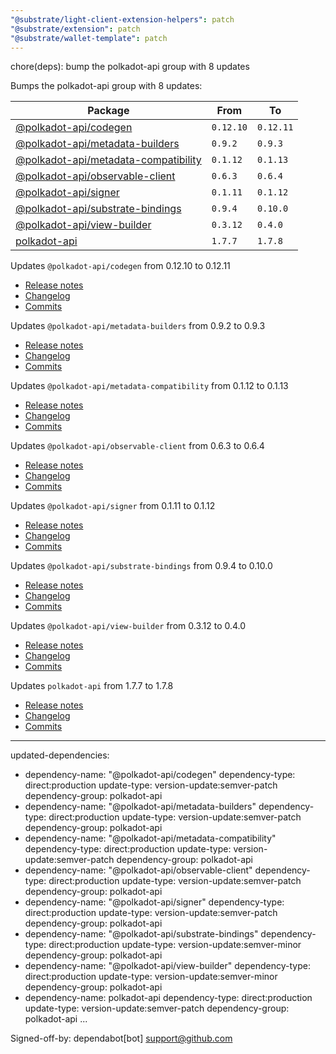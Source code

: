 ```yaml
---
"@substrate/light-client-extension-helpers": patch
"@substrate/extension": patch
"@substrate/wallet-template": patch
---
```


chore(deps): bump the polkadot-api group with 8 updates

Bumps the polkadot-api group with 8 updates:

| Package | From | To |
| --- | --- | --- |
| [@polkadot-api/codegen](https://github.com/polkadot-api/polkadot-api) | `0.12.10` | `0.12.11` |
| [@polkadot-api/metadata-builders](https://github.com/polkadot-api/polkadot-api) | `0.9.2` | `0.9.3` |
| [@polkadot-api/metadata-compatibility](https://github.com/polkadot-api/polkadot-api) | `0.1.12` | `0.1.13` |
| [@polkadot-api/observable-client](https://github.com/polkadot-api/polkadot-api) | `0.6.3` | `0.6.4` |
| [@polkadot-api/signer](https://github.com/polkadot-api/polkadot-api) | `0.1.11` | `0.1.12` |
| [@polkadot-api/substrate-bindings](https://github.com/polkadot-api/polkadot-api) | `0.9.4` | `0.10.0` |
| [@polkadot-api/view-builder](https://github.com/polkadot-api/polkadot-api) | `0.3.12` | `0.4.0` |
| [polkadot-api](https://github.com/polkadot-api/polkadot-api) | `1.7.7` | `1.7.8` |


Updates `@polkadot-api/codegen` from 0.12.10 to 0.12.11
- [Release notes](https://github.com/polkadot-api/polkadot-api/releases)
- [Changelog](https://github.com/polkadot-api/polkadot-api/blob/main/NEWS.md)
- [Commits](https://github.com/polkadot-api/polkadot-api/commits)

Updates `@polkadot-api/metadata-builders` from 0.9.2 to 0.9.3
- [Release notes](https://github.com/polkadot-api/polkadot-api/releases)
- [Changelog](https://github.com/polkadot-api/polkadot-api/blob/main/NEWS.md)
- [Commits](https://github.com/polkadot-api/polkadot-api/commits)

Updates `@polkadot-api/metadata-compatibility` from 0.1.12 to 0.1.13
- [Release notes](https://github.com/polkadot-api/polkadot-api/releases)
- [Changelog](https://github.com/polkadot-api/polkadot-api/blob/main/NEWS.md)
- [Commits](https://github.com/polkadot-api/polkadot-api/commits)

Updates `@polkadot-api/observable-client` from 0.6.3 to 0.6.4
- [Release notes](https://github.com/polkadot-api/polkadot-api/releases)
- [Changelog](https://github.com/polkadot-api/polkadot-api/blob/main/NEWS.md)
- [Commits](https://github.com/polkadot-api/polkadot-api/commits)

Updates `@polkadot-api/signer` from 0.1.11 to 0.1.12
- [Release notes](https://github.com/polkadot-api/polkadot-api/releases)
- [Changelog](https://github.com/polkadot-api/polkadot-api/blob/main/NEWS.md)
- [Commits](https://github.com/polkadot-api/polkadot-api/commits)

Updates `@polkadot-api/substrate-bindings` from 0.9.4 to 0.10.0
- [Release notes](https://github.com/polkadot-api/polkadot-api/releases)
- [Changelog](https://github.com/polkadot-api/polkadot-api/blob/main/NEWS.md)
- [Commits](https://github.com/polkadot-api/polkadot-api/commits/polkadot-api@0.10.0)

Updates `@polkadot-api/view-builder` from 0.3.12 to 0.4.0
- [Release notes](https://github.com/polkadot-api/polkadot-api/releases)
- [Changelog](https://github.com/polkadot-api/polkadot-api/blob/main/NEWS.md)
- [Commits](https://github.com/polkadot-api/polkadot-api/commits)

Updates `polkadot-api` from 1.7.7 to 1.7.8
- [Release notes](https://github.com/polkadot-api/polkadot-api/releases)
- [Changelog](https://github.com/polkadot-api/polkadot-api/blob/main/NEWS.md)
- [Commits](https://github.com/polkadot-api/polkadot-api/compare/polkadot-api@1.7.7...polkadot-api@1.7.8)

---
updated-dependencies:
- dependency-name: "@polkadot-api/codegen"
  dependency-type: direct:production
  update-type: version-update:semver-patch
  dependency-group: polkadot-api
- dependency-name: "@polkadot-api/metadata-builders"
  dependency-type: direct:production
  update-type: version-update:semver-patch
  dependency-group: polkadot-api
- dependency-name: "@polkadot-api/metadata-compatibility"
  dependency-type: direct:production
  update-type: version-update:semver-patch
  dependency-group: polkadot-api
- dependency-name: "@polkadot-api/observable-client"
  dependency-type: direct:production
  update-type: version-update:semver-patch
  dependency-group: polkadot-api
- dependency-name: "@polkadot-api/signer"
  dependency-type: direct:production
  update-type: version-update:semver-patch
  dependency-group: polkadot-api
- dependency-name: "@polkadot-api/substrate-bindings"
  dependency-type: direct:production
  update-type: version-update:semver-minor
  dependency-group: polkadot-api
- dependency-name: "@polkadot-api/view-builder"
  dependency-type: direct:production
  update-type: version-update:semver-minor
  dependency-group: polkadot-api
- dependency-name: polkadot-api
  dependency-type: direct:production
  update-type: version-update:semver-patch
  dependency-group: polkadot-api
...

Signed-off-by: dependabot[bot] <support@github.com>
